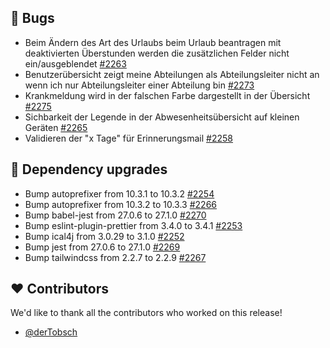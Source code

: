 ## 🐞 Bugs

- Beim Ändern des Art des Urlaubs beim Urlaub beantragen mit deaktivierten Überstunden werden die zusätzlichen Felder nicht ein/ausgeblendet [#2263](https://github.com/urlaubsverwaltung/urlaubsverwaltung/issues/2263)
- Benutzerübersicht zeigt meine Abteilungen als Abteilungsleiter nicht an wenn ich nur Abteilungsleiter einer Abteilung bin [#2273](https://github.com/urlaubsverwaltung/urlaubsverwaltung/issues/2273)
- Krankmeldung wird in der falschen Farbe dargestellt in der Übersicht [#2275](https://github.com/urlaubsverwaltung/urlaubsverwaltung/issues/2275)
- Sichbarkeit der Legende in der Abwesenheitsübersicht auf kleinen Geräten [#2265](https://github.com/urlaubsverwaltung/urlaubsverwaltung/issues/2265)
- Validieren der "x Tage" für Erinnerungsmail [#2258](https://github.com/urlaubsverwaltung/urlaubsverwaltung/issues/2258)

## 🔨 Dependency upgrades

- Bump autoprefixer from 10.3.1 to 10.3.2 [#2254](https://github.com/urlaubsverwaltung/urlaubsverwaltung/pull/2254)
- Bump autoprefixer from 10.3.2 to 10.3.3 [#2266](https://github.com/urlaubsverwaltung/urlaubsverwaltung/pull/2266)
- Bump babel-jest from 27.0.6 to 27.1.0 [#2270](https://github.com/urlaubsverwaltung/urlaubsverwaltung/pull/2270)
- Bump eslint-plugin-prettier from 3.4.0 to 3.4.1 [#2253](https://github.com/urlaubsverwaltung/urlaubsverwaltung/pull/2253)
- Bump ical4j from 3.0.29 to 3.1.0 [#2252](https://github.com/urlaubsverwaltung/urlaubsverwaltung/pull/2252)
- Bump jest from 27.0.6 to 27.1.0 [#2269](https://github.com/urlaubsverwaltung/urlaubsverwaltung/pull/2269)
- Bump tailwindcss from 2.2.7 to 2.2.9 [#2267](https://github.com/urlaubsverwaltung/urlaubsverwaltung/pull/2267)

## ❤️ Contributors

We'd like to thank all the contributors who worked on this release!

- [@derTobsch](https://github.com/derTobsch)
